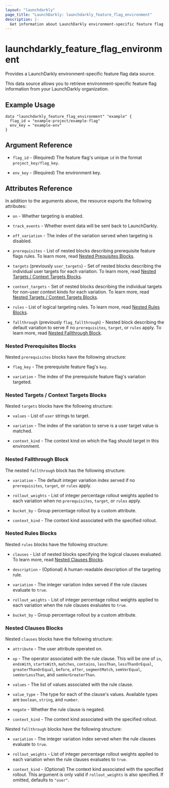 ```yaml
---
layout: "launchdarkly"
page_title: "LaunchDarkly: launchdarkly_feature_flag_environment"
description: |-
  Get information about LaunchDarkly environment-specific feature flag configurations.
---
```


# launchdarkly_feature_flag_environment

Provides a LaunchDarkly environment-specific feature flag data source.

This data source allows you to retrieve environment-specific feature flag information from your LaunchDarkly organization.

## Example Usage

```hcl
data "launchdarkly_feature_flag_environment" "example" {
  flag_id = "example-project/example-flag"
  env_key = "example-env"
}
```

## Argument Reference

- `flag_id` - (Required) The feature flag's unique `id` in the format `project_key/flag_key`.

- `env_key` - (Required) The environment key.

## Attributes Reference

In addition to the arguments above, the resource exports the following attributes:

- `on` - Whether targeting is enabled.

- `track_events` - Whether event data will be sent back to LaunchDarkly.

- `off_variation` - The index of the variation served when targeting is disabled.

- `prerequisites` - List of nested blocks describing prerequisite feature flags rules. To learn more, read [Nested Prequisites Blocks](#nested-prerequisites-blocks).

- `targets` (previously `user_targets`) - Set of nested blocks describing the individual user targets for each variation. To learn more, read [Nested Targets / Context Targets Blocks](#nested-targets-context-targets-blocks).

- `context_targets` - Set of nested blocks describing the individual targets for non-user context kinds for each variation. To learn more, read [Nested Targets / Context Targets Blocks](#nested-targets-context-targets-blocks).

- `rules` - List of logical targeting rules. To learn more, read [Nested Rules Blocks](#nested-rules-blocks).

- `fallthrough` (previously `flag_fallthrough`) - Nested block describing the default variation to serve if no `prerequisites`, `target`, or `rules` apply. To learn more, read [Nested Fallthrough Block](#nested-fallthrough-block).

### Nested Prerequisites Blocks

Nested `prerequisites` blocks have the following structure:

- `flag_key` - The prerequisite feature flag's `key`.

- `variation` - The index of the prerequisite feature flag's variation targeted.

### Nested Targets / Context Targets Blocks

Nested `targets` blocks have the following structure:

- `values` - List of `user` strings to target.

- `variation` - The index of the variation to serve is a user target value is matched.

- `context_kind` - The context kind on which the flag should target in this environment.

### Nested Fallthrough Block

The nested `fallthrough` block has the following structure:

- `variation` - The default integer variation index served if no `prerequisites`, `target`, or `rules` apply.

- `rollout_weights` - List of integer percentage rollout weights applied to each variation when no `prerequisites`, `target`, or `rules` apply.

- `bucket_by` - Group percentage rollout by a custom attribute.

- `context_kind` - The context kind associated with the specified rollout.

### Nested Rules Blocks

Nested `rules` blocks have the following structure:

- `clauses` - List of nested blocks specifying the logical clauses evaluated. To learn more, read [Nested Clauses Blocks](#nested-clauses-blocks).

- `description` - (Optional) A human-readable description of the targeting rule.

- `variation` - The integer variation index served if the rule clauses evaluate to `true`.

- `rollout_weights` - List of integer percentage rollout weights applied to each variation when the rule clauses evaluates to `true`.

- `bucket_by` - Group percentage rollout by a custom attribute.

### Nested Clauses Blocks

Nested `clauses` blocks have the following structure:

- `attribute` - The user attribute operated on.

- `op` - The operator associated with the rule clause. This will be one of `in`, `endsWith`, `startsWith`, `matches`, `contains`, `lessThan`, `lessThanOrEqual`, `greaterThanOrEqual`, `before`, `after`, `segmentMatch`, `semVerEqual`, `semVerLessThan`, and `semVerGreaterThan`.

- `values` - The list of values associated with the rule clause.

- `value_type` - The type for each of the clause's values. Available types are `boolean`, `string`, and `number`.

- `negate` - Whether the rule clause is negated.

- `context_kind` - The context kind associated with the specified rollout.

Nested `fallthrough` blocks have the following structure:

- `variation` - The integer variation index served when the rule clauses evaluate to `true`.

- `rollout_weights` - List of integer percentage rollout weights applied to each variation when the rule clauses evaluates to `true`.

- `context_kind` - (Optional) The context kind associated with the specified rollout. This argument is only valid if `rollout_weights` is also specified. If omitted, defaults to `"user"`.
